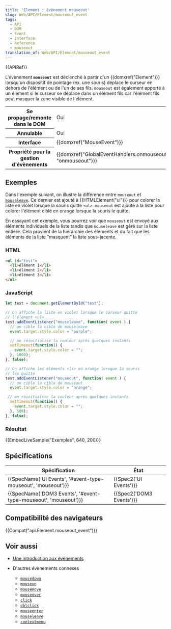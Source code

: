 ```yaml
---
title: 'Element : évènement mouseout'
slug: Web/API/Element/mouseout_event
tags:
  - API
  - DOM
  - Event
  - Interface
  - Reference
  - mouseout
translation_of: Web/API/Element/mouseout_event
---
```

{{APIRef}}

L'évènement **`mouseout`** est déclenché à partir d'un {{domxref("Element")}} lorsqu'un dispositif de pointage (ex. une souris) déplace le curseur en dehors de l'élément ou de l'un de ses fils. `mouseout` est également apporté à un élément si le curseur se déplace dans un élément fils car l'élément fils peut masquer la zone visible de l'élément.

<table class="properties">
  <tbody>
    <tr>
      <th scope="row">Se propage/remonte dans le DOM</th>
      <td>Oui</td>
    </tr>
    <tr>
      <th scope="row">Annulable</th>
      <td>Oui</td>
    </tr>
    <tr>
      <th scope="row">Interface</th>
      <td>{{domxref("MouseEvent")}}</td>
    </tr>
    <tr>
      <th scope="row">Propriété pour la gestion d'évènements</th>
      <td>
        {{domxref("GlobalEventHandlers.onmouseout", "onmouseout")}}
      </td>
    </tr>
  </tbody>
</table>

## Exemples

Dans l'exemple suivant, on illustre la différence entre `mouseout` et [`mouseleave`](/fr/docs/Web/API/Element/mouseleave_event). Ce dernier est ajouté à {{HTMLElement("ul")}} pour colorer la liste en violet lorsque la souris quitte `<ul>`. `mouseout` est ajouté à la liste pour colorer l'élément ciblé en orange lorsque la souris le quitte.

En essayant cet exemple, vous pourrez voir que `mouseout` est envoyé aux éléments individuels de la liste tandis que `mouseleave` est géré sur la liste entière. Cela provient de la hiérarchie des éléments et du fait que les éléments de la liste "masquent" la liste sous-jacente.

### HTML

```html
<ul id="test">
  <li>élément 1</li>
  <li>élément 2</li>
  <li>élément 3</li>
</ul>
```

### JavaScript

```js
let test = document.getElementById("test");

// On affiche la liste en violet lorsque le curseur quitte
// l'élément <ul>
test.addEventListener("mouseleave", function( event ) {
  // on cible la cible de mouseleave
  event.target.style.color = "purple";

  // on réinitialise la couleur après quelques instants
  setTimeout(function() {
    event.target.style.color = "";
  }, 1000);
}, false);

// On affiche les éléments <li> en orange lorsque la souris
// les quitte
test.addEventListener("mouseout", function( event ) {
  // on cible la cible de mouseout
  event.target.style.color = "orange";

 // on réinitialise la couleur après quelques instants
  setTimeout(function() {
    event.target.style.color = "";
  }, 500);
}, false);
```

### Résultat

{{EmbedLiveSample("Exemples", 640, 200)}}

## Spécifications

| Spécification                                                                        | État                             |
| ------------------------------------------------------------------------------------ | -------------------------------- |
| {{SpecName('UI Events', '#event-type-mouseout', 'mouseout')}}     | {{Spec2('UI Events')}}     |
| {{SpecName('DOM3 Events', '#event-type-mouseout', 'mouseout')}} | {{Spec2('DOM3 Events')}} |

## Compatibilité des navigateurs

{{Compat("api.Element.mouseout_event")}}

## Voir aussi

- [Une introduction aux évènements](/fr/docs/Apprendre/JavaScript/Building_blocks/Evènements)
- D'autres évènements connexes

  - [`mousedown`](/fr/docs/Web/API/Element/mousedown_event)
  - [`mouseup`](/fr/docs/Web/API/Element/mouseup_event)
  - [`mousemove`](/fr/docs/Web/API/Element/mousemove_event)
  - [`mouseover`](/fr/docs/Web/API/Element/mouseover_event)
  - [`click`](/fr/docs/Web/API/Element/click_event)
  - [`dblclick`](/fr/docs/Web/API/Element/dblclick_event)
  - [`mouseenter`](/fr/docs/Web/API/Element/mouseenter_event)
  - [`mouseleave`](/fr/docs/Web/API/Element/mouseleave_event)
  - [`contextmenu`](/fr/docs/Web/API/Element/contextmenu_event)

